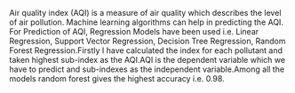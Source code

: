 Air quality index (AQI) is a measure of air quality which describes the level of air pollution. Machine learning algorithms can help in predicting the AQI.
 For Prediction of AQI, Regression Models have been used i.e. Linear Regression, Support Vector Regression, Decision Tree Regression, Random Forest Regression.Firstly I have calculated the index for each pollutant and taken highest sub-index as the AQI.AQI is the dependent variable which we have to predict and sub-indexes as the independent variable.Among all the models random forest gives the highest accuracy i.e. 0.98.
